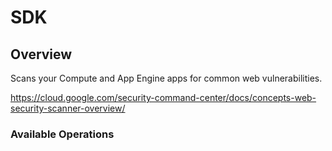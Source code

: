 # SDK

## Overview

Scans your Compute and App Engine apps for common web vulnerabilities.

<https://cloud.google.com/security-command-center/docs/concepts-web-security-scanner-overview/>
### Available Operations

